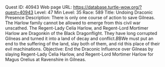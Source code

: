 Quest ID: 40943
Web page URL: https://database.turtle-wow.org/?quest=40943
Level: 47
Min Level: 35
Race: 589
Title: Undoing Draconic Presence
Description: There is only one course of action to save Gilneas. The Harlow family cannot be allowed to emerge from this civil war unscathed. The Regent-Lady Celia Harlow, and Regent-Lord Mortimer Harlow are Dragonkin of the Black Dragonflight. They have long corrupted Gilneas and turned it into a land of decay and conflict.$B$BWe must put an end to the suffering of the land, slay both of them, and rid this place of their evil machinations.
Objective: End the Draconic Influence over Gilneas by slaying Regent-Lady Celia Harlow, and Regent-Lord Mortimer Harlow for Magus Orelius at Ravenshire in Gilneas.
